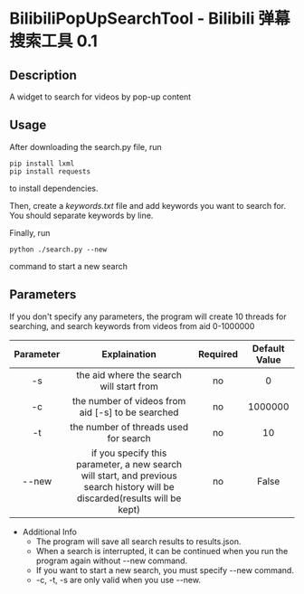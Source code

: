 # BilibiliPopUpSearchTool - Bilibili 弹幕搜索工具 0.1

## Description
A widget to search for videos by pop-up content

## Usage
After downloading the search.py file, run
```
pip install lxml
pip install requests
```
to install dependencies.

Then, create a *keywords.txt* file and add keywords you want to search for. You should separate keywords by line.

Finally, run
```
python ./search.py --new
```
command to start a new search

## Parameters
If you don't specify any parameters, the program will create 10 threads for searching, and search keywords from videos from aid 0-1000000

| Parameter | Explaination |Required|Default Value|
|:----:|:----:|:----:|:----:|
|   -s   |  the aid where the search will start from|no | 0 |
|   -c   |  the number of videos from aid [-s] to be searched|no |1000000 |
|   -t   |  the number of threads used for search |no|10 |
|  --new | if you specify this parameter, a new search will start, and previous search history will be discarded(results will be kept) |no|False|

- Additional Info
  - The program will save all search results to results.json.
  - When a search is interrupted, it can be continued when you run the program again without --new command.
  - If you want to start a new search, you must specify --new command.
  - -c, -t, -s are only valid when you use --new.

